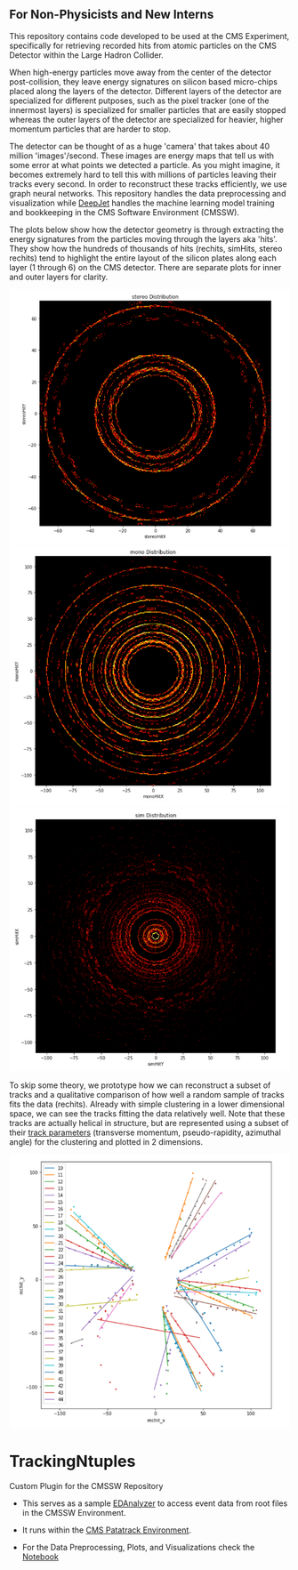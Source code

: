 ## For Non-Physicists and New Interns

This repository contains code developed to be used at the CMS Experiment, specifically for retrieving recorded hits from atomic particles on the CMS Detector within the Large Hadron Collider. 

When high-energy particles move away from the center of the detector post-collision, they leave energy signatures on silicon based micro-chips placed along the layers of the detector. Different layers of the detector are specialized for different putposes, such as the pixel tracker (one of the innermost layers) is specialized for smaller particles that are easily stopped whereas the outer layers of the detector are specialized for heavier, higher momentum particles that are harder to stop.

The detector can be thought of as a huge 'camera' that takes about 40 million 'images'/second. These images are energy maps that tell us with some error at what points we detected a particle. As you might imagine, it becomes extremely hard to tell this with millions of particles leaving their tracks every second. In order to reconstruct these tracks efficiently, we use graph neural networks. This repository handles the data preprocessing and visualization while [DeepJet](https://github.com/SwapneelM/DeepJetCore) handles the machine learning model training and bookkeeping in the CMS Software Environment (CMSSW).

The plots below show how the detector geometry is through extracting the energy signatures from the particles moving through the layers aka 'hits'. They show how the hundreds of thousands of hits (rechits, simHits, stereo rechits) tend to highlight the entire layout of the silicon plates along each layer (1 through 6) on the CMS detector. There are separate plots for inner and outer layers for clarity. 

![Outer Detector Geometry](plot-1.png)
![Inner Detector Geometry](plot-2.png)
![Not all types of Particles 'hit' all Layers](plot-3.png)

To skip some theory, we prototype how we can reconstruct a subset of tracks and a qualitative comparison of how well a random sample of tracks fits the data (rechits). Already with simple clustering in a lower dimensional space, we can see the tracks fitting the data relatively well. Note that these tracks are actually helical in structure, but are represented using a subset of their [track parameters](https://www-cdf.fnal.gov/physics/new/qcd/ue_escan/etaphi.html) (transverse momentum, pseudo-rapidity, azimuthal angle) for the clustering and plotted in 2 dimensions.

![Track Reconstruction using Clustering](scatter-1.png)

# TrackingNtuples
Custom Plugin for the CMSSW Repository

* This serves as a sample [EDAnalyzer](https://twiki.cern.ch/twiki/bin/view/Main/CMSSWatFNALANALYZER) 
to access event data from root files in the CMSSW Environment.

* It runs within the [CMS Patatrack Environment](https://github.com/cms-patatrack/cmssw/).

* For the Data Preprocessing, Plots, and Visualizations check the [Notebook](https://github.com/SwapneelM/TrackingNtuples/blob/master/TrackingNtuples/scripts/Track%20Reconstruction%20-%20Plotting%20Data.ipynb)
